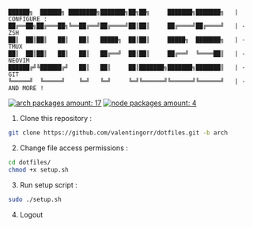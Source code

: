 ```
██████╗  ██████╗ ████████╗███████╗██╗██╗     ███████╗███████╗   | CONFIGURE :
██╔══██╗██╔═══██╗╚══██╔══╝██╔════╝██║██║     ██╔════╝██╔════╝   | - ZSH
██║  ██║██║   ██║   ██║   █████╗  ██║██║     █████╗  ███████╗   | - TMUX
██║  ██║██║   ██║   ██║   ██╔══╝  ██║██║     ██╔══╝  ╚════██║   | - NEOVIM
██████╔╝╚██████╔╝   ██║   ██║     ██║███████╗███████╗███████║   | - GIT
╚═════╝  ╚═════╝    ╚═╝   ╚═╝     ╚═╝╚══════╝╚══════╝╚══════╝   | - AND MORE !
```
[![arch packages amount: 17](https://img.shields.io/badge/debs-17-purple)](requirements/debs.txt)
[![node packages amount: 4](https://img.shields.io/badge/node%20packages-4-purple)](requirements/node_packages.txt)

1. Clone this repository :
```bash
git clone https://github.com/valentingorr/dotfiles.git -b arch
``` 

2. Change file access permissions :
```bash
cd dotfiles/
chmod +x setup.sh
```

3. Run setup script :
```bash
sudo ./setup.sh
```

4. Logout
